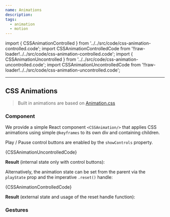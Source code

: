 ```yaml
---
name: Animations
description:
tags:
  - animation
  - motion
---
```


<!-- CODE IMPORTS -->

<!-- prettier-ignore -->
import { CSSAnimationControlled } from '../../src/code/css-animation-controlled.code';
import CSSAnimationControlledCode from '!!raw-loader!../../src/code/css-animation-controlled.code';
import { CSSAnimationUncontrolled } from '../../src/code/css-animation-uncontrolled.code';
import CSSAnimationUncontrolledCode from '!!raw-loader!../../src/code/css-animation-uncontrolled.code';

<!-- END CODE IMPORTS -->

<DocHeader props={props}/>

---

## CSS Animations

> Built in animations are based on [Animation.css](https://animate.style/)

### Component

We provide a simple React component `<CSSAnimation/>` that applies CSS
animations using simple `@keyframes` to its own div and containing children.

Play / Pause control buttons are enabled by the `showControls` property.

<CodeBlock>{CSSAnimationUncontrolledCode}</CodeBlock>

**Result** (internal state only with control buttons):

<ThemeWrapper>
  <CSSAnimationUncontrolled />
</ThemeWrapper>

Alternatively, the animation state can be set from the parent via the
`playState` prop and the imperative `.reset()` handle:

<CodeBlock>{CSSAnimationControlledCode}</CodeBlock>

**Result** (external state and usage of the reset handle function):

<ThemeWrapper>
  <CSSAnimationControlled />
</ThemeWrapper>

### Gestures
